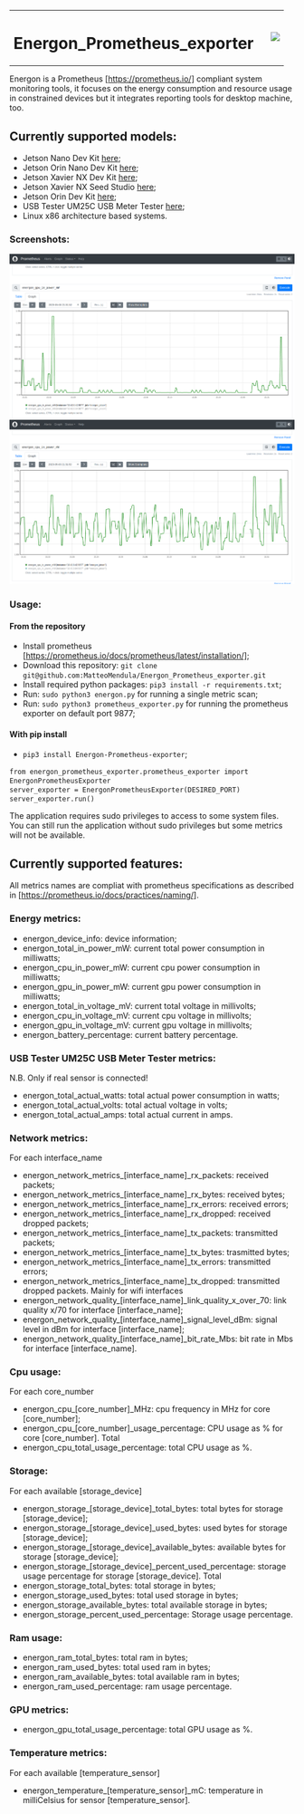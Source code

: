 <table>
    <tr>
        <td>
            <h1>Energon_Prometheus_exporter</h1>
        </td>
        <td>
            <img style="margin-left:1rem;" src="https://upload.wikimedia.org/wikipedia/commons/thumb/3/38/Prometheus_software_logo.svg/1200px-Prometheus_software_logo.svg.png"  width="10%">
        </td>
    </tr>
</table>

Energon is a Prometheus [https://prometheus.io/] compliant system monitoring tools, it focuses on the energy consumption and resource usage in constrained devices but it integrates reporting tools for desktop machine, too.

## Currently supported models:

- Jetson Nano Dev Kit [here](https://developer.nvidia.com/embedded/jetson-nano-developer-kit);
- Jetson Orin Nano Dev Kit [here](https://developer.nvidia.com/embedded/learn/get-started-jetson-orin-nano-devkit);
- Jetson Xavier NX Dev Kit [here](https://developer.nvidia.com/embedded/learn/get-started-jetson-xavier-nx-devkit); 
- Jetson Xavier NX Seed Studio [here](https://www.seeedstudio.com/Jetson-20-1-H1-p-5328.html);
- Jetson Orin Dev Kit [here](https://developer.nvidia.com/embedded/learn/jetson-agx-orin-devkit-user-guide/index.html);
- USB Tester UM25C USB Meter Tester [here](https://www.amazon.com/Bluetooth-Voltmeter-Multimeter-Resistance-Impedance/dp/B07PZRSYXD);
- Linux x86 architecture based systems.

### Screenshots:
![Energon Grafana Dashboard](https://raw.githubusercontent.com/MatteoMendula/Energon_Prometheus_exporter/main/images/energon_screen1.png)
![Energon Grafana Dashboard](https://raw.githubusercontent.com/MatteoMendula/Energon_Prometheus_exporter/main/images/energon_screen2.png)

### Usage:

#### From the repository
- Install prometheus [https://prometheus.io/docs/prometheus/latest/installation/];
- Download this repository: ``` git clone git@github.com:MatteoMendula/Energon_Prometheus_exporter.git ```
- Install required python packages: ``` pip3 install -r requirements.txt ```;
- Run: ``` sudo python3 energon.py ``` for running a single metric scan;
- Run: ``` sudo python3 prometheus_exporter.py ``` for running the prometheus exporter on default port 9877;

#### With pip install
- ``` pip3 install Energon-Prometheus-exporter ```;
``` 
from energon_prometheus_exporter.prometheus_exporter import EnergonPrometheusExporter 
server_exporter = EnergonPrometheusExporter(DESIRED_PORT)
server_exporter.run()
```

The application requires sudo privileges to access to some system files.
You can still run the application without sudo privileges but some metrics will not be available.

## Currently supported features:
All metrics names are compliat with prometheus specifications as described in [https://prometheus.io/docs/practices/naming/].

### Energy metrics:
- energon_device_info: device information;
- energon_total_in_power_mW: current total power consumption in milliwatts;
- energon_cpu_in_power_mW: current cpu power consumption in milliwatts;
- energon_gpu_in_power_mW: current gpu power consumption in milliwatts;
- energon_total_in_voltage_mV: current total voltage in millivolts;
- energon_cpu_in_voltage_mV: current cpu voltage in millivolts;
- energon_gpu_in_voltage_mV: current gpu voltage in millivolts;
- energon_battery_percentage: current battery percentage.

### USB Tester UM25C USB Meter Tester metrics:
N.B. Only if real sensor is connected!
- energon_total_actual_watts: total actual power consumption in watts;
- energon_total_actual_volts: total actual voltage in volts;
- energon_total_actual_amps: total actual current in amps.

### Network metrics:
For each interface_name
- energon_network_metrics_[interface_name]_rx_packets: received packets;
- energon_network_metrics_[interface_name]_rx_bytes: received bytes;
- energon_network_metrics_[interface_name]_rx_errors: received errors;
- energon_network_metrics_[interface_name]_rx_dropped: received dropped packets;
- energon_network_metrics_[interface_name]_tx_packets: transmitted packets;
- energon_network_metrics_[interface_name]_tx_bytes: trasmitted bytes;
- energon_network_metrics_[interface_name]_tx_errors: transmitted errors;
- energon_network_metrics_[interface_name]_tx_dropped: transmitted dropped packets.
Mainly for wifi interfaces
- energon_network_quality_[interface_name]_link_quality_x_over_70: link quality x/70 for interface [interface_name];
- energon_network_quality_[interface_name]_signal_level_dBm: signal level in dBm for interface [interface_name];
- energon_network_quality_[interface_name]_bit_rate_Mbs: bit rate in Mbs for interface [interface_name].

### Cpu usage:
For each core_number
- energon_cpu_[core_number]_MHz: cpu frequency in MHz for core [core_number];
- energon_cpu_[core_number]_usage_percentage: CPU usage as % for core [core_number].
Total
- energon_cpu_total_usage_percentage: total CPU usage as %.

### Storage:
For each available [storage_device]
- energon_storage_[storage_device]_total_bytes: total bytes for storage [storage_device];
- energon_storage_[storage_device]_used_bytes: used bytes for storage [storage_device];
- energon_storage_[storage_device]_available_bytes: available bytes for storage [storage_device];
- energon_storage_[storage_device]_percent_used_percentage: storage usage percentage for storage [storage_device].
Total
- energon_storage_total_bytes: total storage in bytes;
- energon_storage_used_bytes: total used storage in bytes;
- energon_storage_available_bytes: total available storage in bytes;
- energon_storage_percent_used_percentage: Storage usage percentage.

### Ram usage:
- energon_ram_total_bytes: total ram in bytes;
- energon_ram_used_bytes: total used ram in bytes;
- energon_ram_available_bytes: total available ram in bytes;
- energon_ram_used_percentage: ram usage percentage.

### GPU metrics:
- energon_gpu_total_usage_percentage: total GPU usage as %.

### Temperature metrics:
For each available [temperature_sensor]
- energon_temperature_[temperature_sensor]_mC: temperature in milliCelsius for sensor [temperature_sensor].



